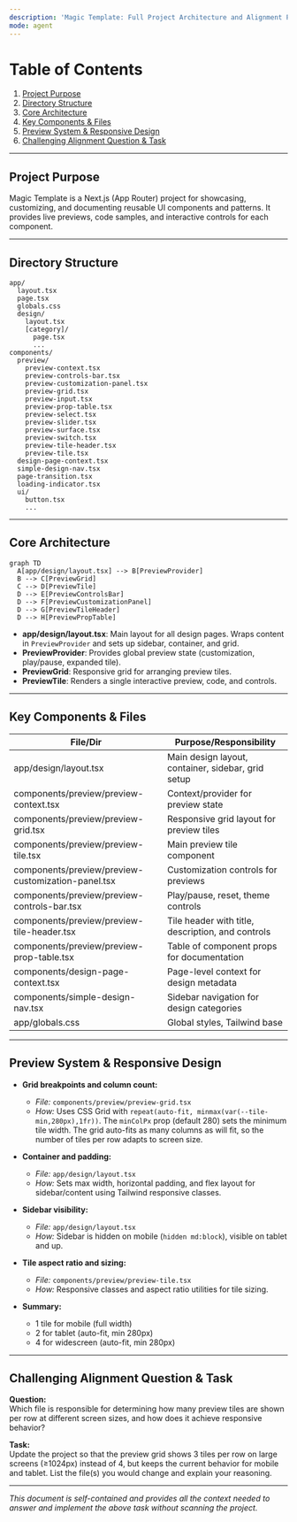```yaml
---
description: 'Magic Template: Full Project Architecture and Alignment Prompt'
mode: agent
---
```


# Table of Contents
1. [Project Purpose](#project-purpose)
2. [Directory Structure](#directory-structure)
3. [Core Architecture](#core-architecture)
4. [Key Components & Files](#key-components--files)
5. [Preview System & Responsive Design](#preview-system--responsive-design)
6. [Challenging Alignment Question & Task](#challenging-alignment-question--task)

---

## Project Purpose

Magic Template is a Next.js (App Router) project for showcasing, customizing, and documenting reusable UI components and patterns. It provides live previews, code samples, and interactive controls for each component.

---

## Directory Structure

```text
app/
  layout.tsx
  page.tsx
  globals.css
  design/
    layout.tsx
    [category]/
      page.tsx
      ...
components/
  preview/
    preview-context.tsx
    preview-controls-bar.tsx
    preview-customization-panel.tsx
    preview-grid.tsx
    preview-input.tsx
    preview-prop-table.tsx
    preview-select.tsx
    preview-slider.tsx
    preview-surface.tsx
    preview-switch.tsx
    preview-tile-header.tsx
    preview-tile.tsx
  design-page-context.tsx
  simple-design-nav.tsx
  page-transition.tsx
  loading-indicator.tsx
  ui/
    button.tsx
    ...
```

---

## Core Architecture

```mermaid
graph TD
  A[app/design/layout.tsx] --> B[PreviewProvider]
  B --> C[PreviewGrid]
  C --> D[PreviewTile]
  D --> E[PreviewControlsBar]
  D --> F[PreviewCustomizationPanel]
  D --> G[PreviewTileHeader]
  D --> H[PreviewPropTable]
```

- **app/design/layout.tsx**: Main layout for all design pages. Wraps content in `PreviewProvider` and sets up sidebar, container, and grid.
- **PreviewProvider**: Provides global preview state (customization, play/pause, expanded tile).
- **PreviewGrid**: Responsive grid for arranging preview tiles.
- **PreviewTile**: Renders a single interactive preview, code, and controls.

---

## Key Components & Files

| File/Dir                                         | Purpose/Responsibility                                                                 |
|--------------------------------------------------|----------------------------------------------------------------------------------------|
| app/design/layout.tsx                            | Main design layout, container, sidebar, grid setup                                     |
| components/preview/preview-context.tsx           | Context/provider for preview state                                                     |
| components/preview/preview-grid.tsx              | Responsive grid layout for preview tiles                                               |
| components/preview/preview-tile.tsx              | Main preview tile component                                                            |
| components/preview/preview-customization-panel.tsx| Customization controls for previews                                                    |
| components/preview/preview-controls-bar.tsx      | Play/pause, reset, theme controls                                                      |
| components/preview/preview-tile-header.tsx       | Tile header with title, description, and controls                                      |
| components/preview/preview-prop-table.tsx        | Table of component props for documentation                                             |
| components/design-page-context.tsx               | Page-level context for design metadata                                                 |
| components/simple-design-nav.tsx                 | Sidebar navigation for design categories                                               |
| app/globals.css                                 | Global styles, Tailwind base                                                           |

---

## Preview System & Responsive Design

- **Grid breakpoints and column count:**  
  - *File:* `components/preview/preview-grid.tsx`  
  - *How:* Uses CSS Grid with `repeat(auto-fit, minmax(var(--tile-min,280px),1fr))`. The `minColPx` prop (default 280) sets the minimum tile width. The grid auto-fits as many columns as will fit, so the number of tiles per row adapts to screen size.

- **Container and padding:**  
  - *File:* `app/design/layout.tsx`  
  - *How:* Sets max width, horizontal padding, and flex layout for sidebar/content using Tailwind responsive classes.

- **Sidebar visibility:**  
  - *File:* `app/design/layout.tsx`  
  - *How:* Sidebar is hidden on mobile (`hidden md:block`), visible on tablet and up.

- **Tile aspect ratio and sizing:**  
  - *File:* `components/preview/preview-tile.tsx`  
  - *How:* Responsive classes and aspect ratio utilities for tile sizing.

- **Summary:**  
  - 1 tile for mobile (full width)
  - 2 for tablet (auto-fit, min 280px)
  - 4 for widescreen (auto-fit, min 280px)

---

## Challenging Alignment Question & Task

**Question:**  
Which file is responsible for determining how many preview tiles are shown per row at different screen sizes, and how does it achieve responsive behavior?

**Task:**  
Update the project so that the preview grid shows 3 tiles per row on large screens (≥1024px) instead of 4, but keeps the current behavior for mobile and tablet. List the file(s) you would change and explain your reasoning.

---

*This document is self-contained and provides all the context needed to answer and implement the above task without scanning the project.*
```